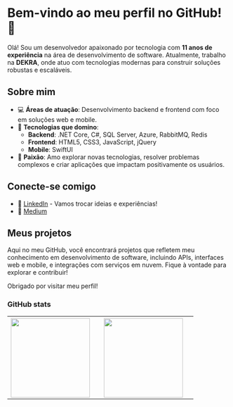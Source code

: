 # Bem-vindo ao meu perfil no GitHub! 👋

Olá! Sou um desenvolvedor apaixonado por tecnologia com **11 anos de experiência** na área de desenvolvimento de software. Atualmente, trabalho na **DEKRA**, onde atuo com tecnologias modernas para construir soluções robustas e escaláveis.

## Sobre mim
- 💻 **Áreas de atuação**: Desenvolvimento backend e frontend com foco em soluções web e mobile.
- 🚀 **Tecnologias que domino**:
  - **Backend**: .NET Core, C#, SQL Server, Azure, RabbitMQ, Redis
  - **Frontend**: HTML5, CSS3, JavaScript, jQuery
  - **Mobile**: SwiftUI
- 🌟 **Paixão**: Amo explorar novas tecnologias, resolver problemas complexos e criar aplicações que impactam positivamente os usuários.

## Conecte-se comigo
- 📌 [LinkedIn](https://www.linkedin.com/in/filipe-castro) - Vamos trocar ideias e experiências!
- 📌 [Medium](https://medium.com/@filipe.oliveira.castro)

## Meus projetos
Aqui no meu GitHub, você encontrará projetos que refletem meu conhecimento em desenvolvimento de software, incluindo APIs, interfaces web e mobile, e integrações com serviços em nuvem. Fique à vontade para explorar e contribuir!

Obrigado por visitar meu perfil! 

### GitHub stats

<table display="none">
  <tr>
    <th>
      <a href="https://github.com/FilipeOCastro">
      <img height="180em" src="https://github-readme-stats.vercel.app/api?username=FilipeOCastro&show_icons=true&theme=dracula&include_all_commits=true&count_private=true"/>
     <th />
    <th>
      <img height="180em" src="https://github-readme-stats.vercel.app/api/top-langs/?username=FilipeOCastro&layout=compact&langs_count=7&theme=dracula"/>
    <th />
  <tr />
</table>


